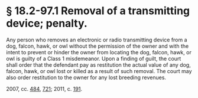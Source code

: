 # § 18.2-97.1 Removal of a transmitting device; penalty.

<p>Any person who removes an electronic or radio transmitting device from a dog, falcon, hawk, or owl without the permission of the owner and with the intent to prevent or hinder the owner from locating the dog, falcon, hawk, or owl is guilty of a Class 1 misdemeanor. Upon a finding of guilt, the court shall order that the defendant pay as restitution the actual value of any dog, falcon, hawk, or owl lost or killed as a result of such removal. The court may also order restitution to the owner for any lost breeding revenues.</p><p>2007, cc. <a href='http://lis.virginia.gov/cgi-bin/legp604.exe?071+ful+CHAP0484'>484</a>, <a href='http://lis.virginia.gov/cgi-bin/legp604.exe?071+ful+CHAP0721'>721</a>; 2011, c. <a href='http://lis.virginia.gov/cgi-bin/legp604.exe?111+ful+CHAP0191'>191</a>.</p>